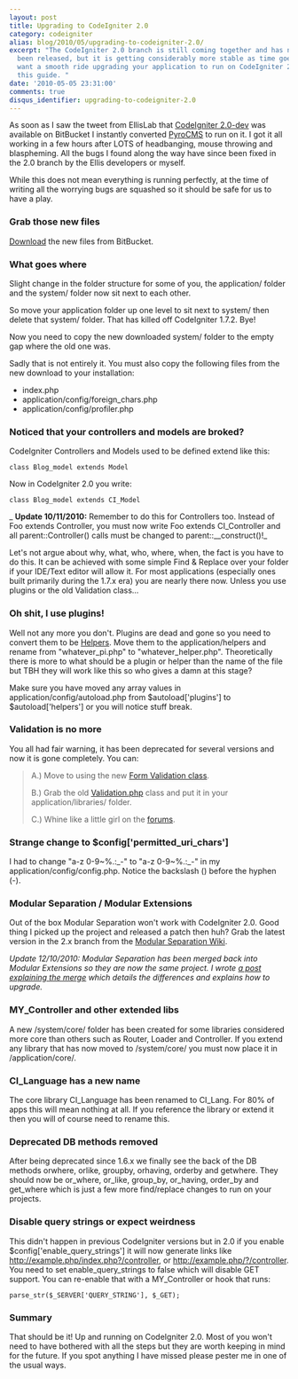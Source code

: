 ```yaml
---
layout: post
title: Upgrading to CodeIgniter 2.0
category: codeigniter
alias: blog/2010/05/upgrading-to-codeigniter-2.0/
excerpt: "The CodeIgniter 2.0 branch is still coming together and has not yet
  been released, but it is getting considerably more stable as time goes on. If you
  want a smooth ride upgrading your application to run on CodeIgniter 2.0 then read
  this guide. "
date: '2010-05-05 23:31:00'
comments: true
disqus_identifier: upgrading-to-codeigniter-2.0
---
```


As soon as I saw the tweet from EllisLab that [CodeIgniter 2.0-dev](http://bitbucket.org/ellislab/codeigniter/) was available on BitBucket I instantly converted [PyroCMS](http://pyrocms.com/) to run on it. I got it all working in a few hours after LOTS of headbanging, mouse throwing and blaspheming. All the bugs I found along the way have since been fixed in the 2.0 branch by the Ellis developers or myself.

While this does not mean everything is running perfectly, at the time of writing all the worrying bugs are squashed so it should be safe for us to have a play.

### Grab those new files

[Download](http://bitbucket.org/ellislab/codeigniter/get/tip.zip) the new files from BitBucket.

### What goes where

Slight change in the folder structure for some of you, the application/ folder and the system/ folder now sit next to each other.

So move your application folder up one level to sit next to system/ then delete that system/ folder. That has killed off CodeIgniter 1.7.2. Bye!

Now you need to copy the new downloaded system/ folder to the empty gap where the old one was.

Sadly that is not entirely it. You must also copy the following files from the new download to your installation:

- index.php
- application/config/foreign\_chars.php
- application/config/profiler.php

### Noticed that your controllers and models are broked?

CodeIgniter Controllers and Models used to be defined extend like this:

    class Blog_model extends Model

Now in CodeIgniter 2.0 you write:

    class Blog_model extends CI_Model

_ **Update 10/11/2010:** Remember to do this for Controllers too. Instead of Foo extends Controller, you must now write Foo extends CI\_Controller and all parent::Controller() calls must be changed to parent::\_\_construct()!_

Let's not argue about why, what, who, where, when, the fact is you have to do this. It can be achieved with some simple Find & Replace over your folder if your IDE/Text editor will allow it. For most applications (especially ones built primarily during the 1.7.x era) you are nearly there now. Unless you use plugins or the old Validation class...

### Oh shit, I use plugins!

Well not any more you don't. Plugins are dead and gone so you need to convert them to be [Helpers](http://codeigniter.com/user_guide/general/helpers.html). Move them to the application/helpers and rename from "whatever\_pi.php" to "whatever\_helper.php". Theoretically there is more to what should be a plugin or helper than the name of the file but TBH they will work like this so who gives a damn at this stage?

Make sure you have moved any array values in application/config/autoload.php from $autoload['plugins'] to $autoload['helpers'] or you will notice stuff break.

### Validation is no more

You all had fair warning, it has been deprecated for several versions and now it is gone completely. You can:

> A.) Move to using the new [Form Validation class](http://codeigniter.com/user_guide/libraries/form_validation.html).
> 
> B.) Grab the old [Validation.php](http://bitbucket.org/ellislab/codeigniter/raw/3b6f3beea126/system/libraries/Validation.php) class and put it in your application/libraries/ folder.
> 
> C.) Whine like a little girl on the [forums](http://codeigniter.com/forums/).
### Strange change to $config['permitted\_uri\_chars']

I had to change "a-z 0-9~%.:\_-" to "a-z 0-9~%.:\_-" in my application/config/config.php. Notice the backslash () before the hyphen (-).

### Modular Separation / Modular Extensions

Out of the box Modular Separation won't work with CodeIgniter 2.0. Good thing I picked up the project and released a patch then huh? Grab the latest version in the 2.x branch from the [Modular Separation Wiki](http://codeigniter.com/wiki/Modular_Separation).

_Update 12/10/2010: Modular Separation has been merged back into Modular Extensions so they are now the same project. I wrote [a post explaining the merge](/blog/2010/09/what-happened-to-modular-separation) which details the differences and explains how to upgrade._

### MY\_Controller and other extended libs

A new /system/core/ folder has been created for some libraries considered more core than others such as Router, Loader and Controller. If you extend any library that has now moved to /system/core/ you must now place it in /application/core/.

### CI\_Language has a new name

The core library CI\_Language has been renamed to CI\_Lang. For 80% of apps this will mean nothing at all. If you reference the library or extend it then you will of course need to rename this.

### Deprecated DB methods removed

After being deprecated since 1.6.x we finally see the back of the DB methods orwhere, orlike, groupby, orhaving, orderby and getwhere. They should now be or\_where, or\_like, group\_by, or\_having, order\_by and get\_where which is just a few more find/replace changes to run on your projects.

### Disable query strings or expect weirdness

This didn't happen in previous CodeIgniter versions but in 2.0 if you enable $config['enable\_query\_strings'] it will now generate links like http://example.php/index.php?/controller, or http://example.php/?/controller. You need to set enable\_query\_strings to false which will disable GET support. You can re-enable that with a MY\_Controller or hook that runs:

    parse_str($_SERVER['QUERY_STRING'], $_GET);

### Summary

That should be it! Up and running on CodeIgniter 2.0. Most of you won't need to have bothered with all the steps but they are worth keeping in mind for the future. If you spot anything I have missed please pester me in one of the usual ways.
